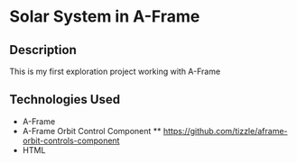 # Solar System in A-Frame

## Description
This is my first exploration project working with A-Frame


## Technologies Used
* A-Frame
* A-Frame Orbit Control Component
** https://github.com/tizzle/aframe-orbit-controls-component
* HTML
